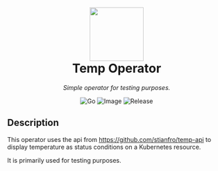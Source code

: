 <h1 align="center">
  <img margin="0 10px 0 0" src="https://avatars.githubusercontent.com/u/82461739" width="124px"/><br/>
    Temp Operator
</h1>

<p align="center">
    <em>Simple operator for testing purposes.</em>
</p>
<p align="center">
    <!-- Line 1 -->
    <img src="https://github.com/froystein/temp-operator/actions/workflows/go.yml/badge.svg?branch=release-please--branches--main" alt="Go">
    <img src="https://github.com/froystein/temp-operator/actions/workflows/image.yml/badge.svg?branch=main" alt="Image">
    <img src="https://github.com/froystein/temp-operator/actions/workflows/release-please.yml/badge.svg" alt="Release">
</p>

## Description

This operator uses the api from https://github.com/stianfro/temp-api to display temperature as status conditions on a Kubernetes resource.

It is primarily used for testing purposes.
